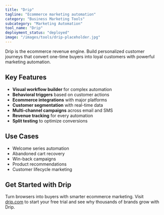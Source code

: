 ```yaml
---
title: "Drip"
tagline: "Ecommerce marketing automation"
category: "Business Marketing Tools"
subcategory: "Marketing Automation"
tool_name: "Drip"
deployment_status: "deployed"
image: "/images/tools/drip-placeholder.jpg"
---
```

Drip is the ecommerce revenue engine. Build personalized customer journeys that convert one-time buyers into loyal customers with powerful marketing automation.

## Key Features

- **Visual workflow builder** for complex automation
- **Behavioral triggers** based on customer actions
- **Ecommerce integrations** with major platforms
- **Customer segmentation** with real-time data
- **Multi-channel campaigns** across email and SMS
- **Revenue tracking** for every automation
- **Split testing** to optimize conversions

## Use Cases

- Welcome series automation
- Abandoned cart recovery
- Win-back campaigns
- Product recommendations
- Customer lifecycle marketing

## Get Started with Drip

Turn browsers into buyers with smarter ecommerce marketing. Visit [drip.com](https://www.drip.com) to start your free trial and see why thousands of brands grow with Drip.
